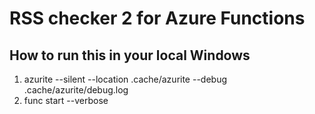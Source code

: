 # RSS checker 2 for Azure Functions

## How to run this in your local Windows

1) azurite --silent --location .cache/azurite --debug .cache/azurite/debug.log
2) func start --verbose

